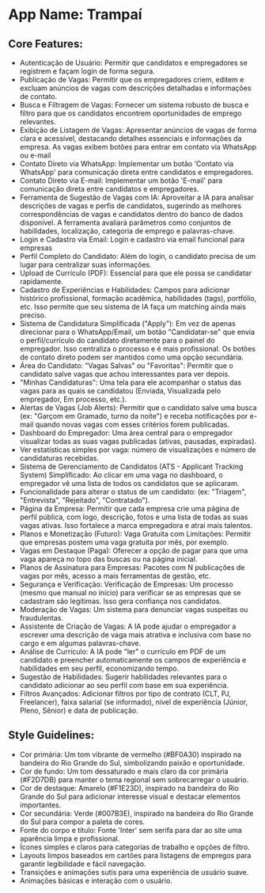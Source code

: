 # **App Name**: Trampaí

## Core Features:

- Autenticação de Usuário: Permitir que candidatos e empregadores se registrem e façam login de forma segura.
- Publicação de Vagas: Permitir que os empregadores criem, editem e excluam anúncios de vagas com descrições detalhadas e informações de contato.
- Busca e Filtragem de Vagas: Fornecer um sistema robusto de busca e filtro para que os candidatos encontrem oportunidades de emprego relevantes.
- Exibição de Listagem de Vagas: Apresentar anúncios de vagas de forma clara e acessível, destacando detalhes essenciais e informações da empresa. As vagas exibem botões para entrar em contato via WhatsApp ou e-mail
- Contato Direto via WhatsApp: Implementar um botão 'Contato via WhatsApp' para comunicação direta entre candidatos e empregadores.
- Contato Direto via E-mail: Implementar um botão 'E-mail' para comunicação direta entre candidatos e empregadores.
- Ferramenta de Sugestão de Vagas com IA: Aproveitar a IA para analisar descrições de vagas e perfis de candidatos, sugerindo as melhores correspondências de vagas e candidatos dentro do banco de dados disponível. A ferramenta avaliará parâmetros como conjuntos de habilidades, localização, categoria de emprego e palavras-chave.
- Login e Cadastro via Email: Login e cadastro via email funcional para empresas
- Perfil Completo do Candidato: Além do login, o candidato precisa de um lugar para centralizar suas informações.
- Upload de Currículo (PDF): Essencial para que ele possa se candidatar rapidamente.
- Cadastro de Experiências e Habilidades: Campos para adicionar histórico profissional, formação acadêmica, habilidades (tags), portfólio, etc. Isso permite que seu sistema de IA faça um matching ainda mais preciso.
- Sistema de Candidatura Simplificada ("Apply"): Em vez de apenas direcionar para o WhatsApp/Email, um botão "Candidatar-se" que envia o perfil/currículo do candidato diretamente para o painel do empregador. Isso centraliza o processo e é mais profissional. Os botões de contato direto podem ser mantidos como uma opção secundária.
- Área do Candidato: "Vagas Salvas" ou "Favoritas": Permitir que o candidato salve vagas que achou interessantes para ver depois.
- "Minhas Candidaturas": Uma tela para ele acompanhar o status das vagas para as quais se candidatou (Enviada, Visualizada pelo empregador, Em processo, etc.).
- Alertas de Vagas (Job Alerts): Permitir que o candidato salve uma busca (ex: "Garçom em Gramado, turno da noite") e receba notificações por e-mail quando novas vagas com esses critérios forem publicadas.
- Dashboard do Empregador: Uma área central para o empregador visualizar todas as suas vagas publicadas (ativas, pausadas, expiradas).
- Ver estatísticas simples por vaga: número de visualizações e número de candidaturas recebidas.
- Sistema de Gerenciamento de Candidatos (ATS - Applicant Tracking System) Simplificado: Ao clicar em uma vaga no dashboard, o empregador vê uma lista de todos os candidatos que se aplicaram.
- Funcionalidade para alterar o status de um candidato: (ex: "Triagem", "Entrevista", "Rejeitado", "Contratado").
- Página da Empresa: Permitir que cada empresa crie uma página de perfil pública, com logo, descrição, fotos e uma lista de todas as suas vagas ativas. Isso fortalece a marca empregadora e atrai mais talentos.
- Planos e Monetização (Futuro): Vaga Gratuita com Limitações: Permitir que empresas postem uma vaga gratuita por mês, por exemplo.
- Vagas em Destaque (Paga): Oferecer a opção de pagar para que uma vaga apareça no topo das buscas ou na página inicial.
- Planos de Assinatura para Empresas: Pacotes com N publicações de vagas por mês, acesso a mais ferramentas de gestão, etc.
- Segurança e Verificação: Verificação de Empresas: Um processo (mesmo que manual no início) para verificar se as empresas que se cadastram são legítimas. Isso gera confiança nos candidatos.
- Moderação de Vagas: Um sistema para denunciar vagas suspeitas ou fraudulentas.
- Assistente de Criação de Vagas: A IA pode ajudar o empregador a escrever uma descrição de vaga mais atrativa e inclusiva com base no cargo e em algumas palavras-chave.
- Análise de Currículo: A IA pode "ler" o currículo em PDF de um candidato e preencher automaticamente os campos de experiência e habilidades em seu perfil, economizando tempo.
- Sugestão de Habilidades: Sugerir habilidades relevantes para o candidato adicionar ao seu perfil com base em sua experiência.
- Filtros Avançados: Adicionar filtros por tipo de contrato (CLT, PJ, Freelancer), faixa salarial (se informado), nível de experiência (Júnior, Pleno, Sênior) e data de publicação.

## Style Guidelines:

- Cor primária: Um tom vibrante de vermelho (#BF0A30) inspirado na bandeira do Rio Grande do Sul, simbolizando paixão e oportunidade.
- Cor de fundo: Um tom dessaturado e mais claro da cor primária (#F2D7DB) para manter o tema regional sem sobrecarregar o usuário.
- Cor de destaque: Amarelo (#F1E23D), inspirado na bandeira do Rio Grande do Sul para adicionar interesse visual e destacar elementos importantes.
- Cor secundária: Verde (#007B3E), inspirado na bandeira do Rio Grande do Sul para compor a paleta de cores.
- Fonte do corpo e título: Fonte 'Inter' sem serifa para dar ao site uma aparência limpa e profissional.
- Ícones simples e claros para categorias de trabalho e opções de filtro.
- Layouts limpos baseados em cartões para listagens de empregos para garantir legibilidade e fácil navegação.
- Transições e animações sutis para uma experiência de usuário suave.
- Animações básicas e interação com o usuário.